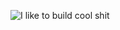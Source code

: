 ![I like to build cool shit](https://res.cloudinary.com/dnt00xwxz/image/upload/v1595959426/Neon_Green_and_Black_Tech_Zoom_Virtual_Background_xp33hm.png)
